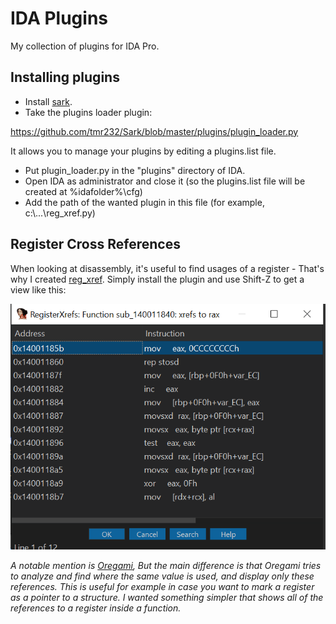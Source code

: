 # IDA Plugins

My collection of plugins for IDA Pro.

## Installing plugins

- Install [sark](https://github.com/tmr232/Sark). 
- Take the plugins loader plugin: 

https://github.com/tmr232/Sark/blob/master/plugins/plugin_loader.py

It allows you to manage your plugins by editing a plugins.list file.

- Put plugin_loader.py in the "plugins" directory of IDA.
- Open IDA as administrator and close it (so the plugins.list file will be created at %idafolder%\cfg)
- Add the path of the wanted plugin in this file (for example, c:\\...\\reg_xref.py)

 
## Register Cross References

When looking at disassembly, it's useful to find usages of a register - That's why I created [reg_xref](/reg_xref.py). 
Simply install the plugin and use Shift-Z to get a view like this:

![Alt Text](/pics/reg_xref.png)

*A notable mention is [Oregami](https://github.com/shemesh999/oregami),
But the main difference is that Oregami tries to analyze and find where the same value is used, and display
only these references. This is useful for example in case you want to mark a register as a pointer to a structure. 
I wanted something simpler that shows all of the references to a register inside a function.*


